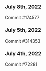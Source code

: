 ### July 8th, 2022

Commit #174577

### July 5th, 2022

Commit #314353


### July 4th, 2022

Commit #72281
